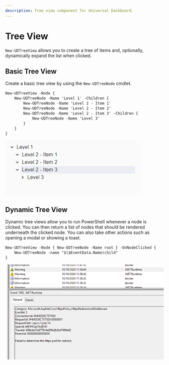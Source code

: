```yaml
---
description: Tree view component for Universal Dashboard.
---
```


# Tree View

`New-UDTreeView` allows you to create a tree of items and, optionally, dynamically expand the list when clicked.

## Basic Tree View

Create a basic tree view by using the `New-UDTreeNode` cmdlet.

```text
New-UDTreeView -Node {
    New-UDTreeNode -Name 'Level 1' -Children {
        New-UDTreeNode -Name 'Level 2 - Item 1' 
        New-UDTreeNode -Name 'Level 2 - Item 2'
        New-UDTreeNode -Name 'Level 2 - Item 3' -Children {
            New-UDTreeNode -Name 'Level 3'
        }
    }
}
```

![Basic Tree View](../../../.gitbook/assets/image%20%28163%29.png)

## Dynamic Tree View

Dynamic tree views allow you to run PowerShell whenever a node is clicked. You can then return a list of nodes that should be rendered underneath the clicked node. You can also take other actions such as opening a modal or showing a toast.

```text
New-UDTreeView -Node { New-UDTreeNode -Name root } -OnNodeClicked {
    New-UDTreeNode -name "$($EventData.Name)child"
}
```

![Dynamic Tree View](../../../.gitbook/assets/image%20%28161%29.png)


